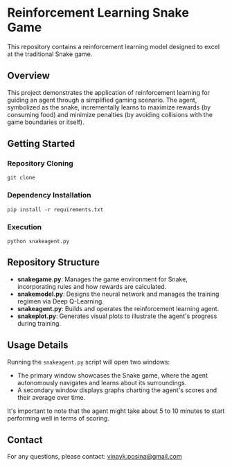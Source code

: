 # Reinforcement Learning Snake Game

This repository contains a reinforcement learning model designed to excel at the traditional Snake game.

## Overview

This project demonstrates the application of reinforcement learning for guiding an agent through a simplified gaming scenario. The agent, symbolized as the snake, incrementally learns to maximize rewards (by consuming food) and minimize penalties (by avoiding collisions with the game boundaries or itself).

## Getting Started

### Repository Cloning

```
git clone
```

### Dependency Installation

```
pip install -r requirements.txt
```

### Execution

```
python snakeagent.py
```

## Repository Structure

- **snakegame.py**: Manages the game environment for Snake, incorporating rules and how rewards are calculated.
- **snakemodel.py**: Designs the neural network and manages the training regimen via Deep Q-Learning.
- **snakeagent.py**: Builds and operates the reinforcement learning agent.
- **snakeplot.py**: Generates visual plots to illustrate the agent's progress during training.

## Usage Details

Running the `snakeagent.py` script will open two windows:

- The primary window showcases the Snake game, where the agent autonomously navigates and learns about its surroundings.
- A secondary window displays graphs charting the agent's scores and their average over time.

It's important to note that the agent might take about 5 to 10 minutes to start performing well in terms of scoring.

## Contact

For any questions, please contact: vinayk.posina@gmail.com
